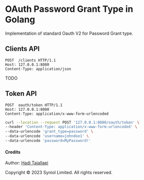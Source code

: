 # OAuth Password Grant Type in Golang
Implementation of standard Oauth V2 for Password Grant type.


## Clients API
```text
POST  /clients HTTP/1.1
Host: 127.0.0.1:8080
Content-Type: application/json
```
TODO

## Token API

```text
POST  oauth/token HTTP/1.1
Host: 127.0.0.1:8080
Content-Type: application/x-www-form-urlencoded
```

```bash
curl --location --request POST '127.0.0.1:8080/oauth/token' \
--header 'Content-Type: application/x-www-form-urlencoded' \
--data-urlencode 'grant_type=password' \
--data-urlencode 'username=johndoe1' \
--data-urlencode 'password=MyPassword!'
```


#### Credits
Author: [Hadi Tajallaei](mailto:hadi@syniol.com)

Copyright &copy; 2023 Syniol Limited. All rights reserved.
